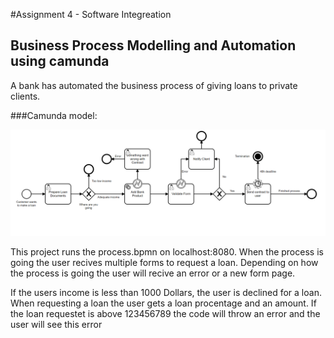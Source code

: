 #Assignment 4 - Software Integreation
## Business Process Modelling and Automation using camunda
A bank has automated the business process of giving loans to private clients.


###Camunda model:

![process diagram.bpmn](src\main\resources\process.PNG)

This project runs the process.bpmn on localhost:8080.
When the process is going the user recives multiple forms to request a loan.
Depending on how the process is going the user will recive an error or a new form page.

If the users income is less than 1000 Dollars, the user is declined for a loan.
When requesting a loan the user gets a loan procentage and an amount. If the loan requestet is above 123456789 the code will throw an error and the user will see this error

